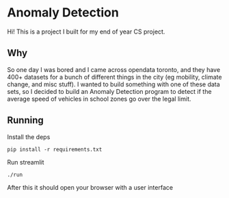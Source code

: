 # Anomaly Detection

Hi! This is a project I built for my end of year CS project.

## Why

So one day I was bored and I came across opendata toronto, and they have 400+ datasets for a bunch of different things in the city (eg mobility, climate change, and misc stuff). I wanted to build something with one of these data sets, so I decided to build an Anomaly Detection program to detect if the average speed of vehicles in school zones go over the legal limit.

## Running

Install the deps

```pip install -r requirements.txt```

Run streamlit

```
./run
```

After this it should open your browser with a user interface